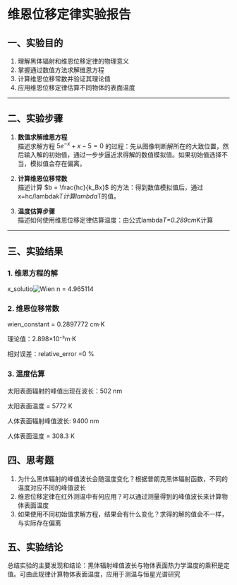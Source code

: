 # 维恩位移定律实验报告


## 一、实验目的

1. 理解黑体辐射和维恩位移定律的物理意义
2. 掌握通过数值方法求解维恩方程
3. 计算维恩位移常数并验证其理论值
4. 应用维恩位移定律估算不同物体的表面温度

---

## 二、实验步骤

1. **数值求解维恩方程**  
   描述求解方程 $5e^{-x} + x - 5 = 0$ 的过程：先从图像判断解所在的大致位置，然后输入解的初始值，通过一步步逼近求得解的数值模拟值。如果初始值选择不当，模拟值会存在偏离。

2. **计算维恩位移常数**  
   描述计算 $b = \frac{hc}{k_Bx}$ 的方法：得到数值模拟值后，通过x=hc/lambda*kT计算lambda*T的值。

3. **温度估算步骤**  
   描述如何使用维恩位移定律估算温度：由公式lambda*T=0.289cm*K计算

---

## 三、实验结果

### 1. 维恩方程的解
x_solutio![Wien](https://github.com/user-attachments/assets/b1441857-979f-4528-8921-713ac0e4e903)
n = 4.965114

### 2. 维恩位移常数

wien_constant = 0.2897772 cm·K 

理论值：2.898×10⁻³m·K 

相对误差：relative_error =0 %

### 3. 温度估算

太阳表面辐射的峰值出现在波长：502 nm

太阳表面温度 = 5772 K 

人体表面辐射峰值波长: 9400 nm

人体表面温度 = 308.3 K

## 四、思考题
1. 为什么黑体辐射的峰值波长会随温度变化？根据普朗克黑体辐射函数，不同的温度对应不同的峰值波长
2. 维恩位移定律在红外测温中有何应用？可以通过测量得到的峰值波长来计算物体表面温度
3. 如果使用不同初始值求解方程，结果会有什么变化？求得的解的值会不一样，与实际存在偏离
## 五、实验结论
总结实验的主要发现和结论：黑体辐射峰值波长与物体表面热力学温度的乘积是定值。可由此规律计算物体表面温度，应用于测温与恒星光谱研究
